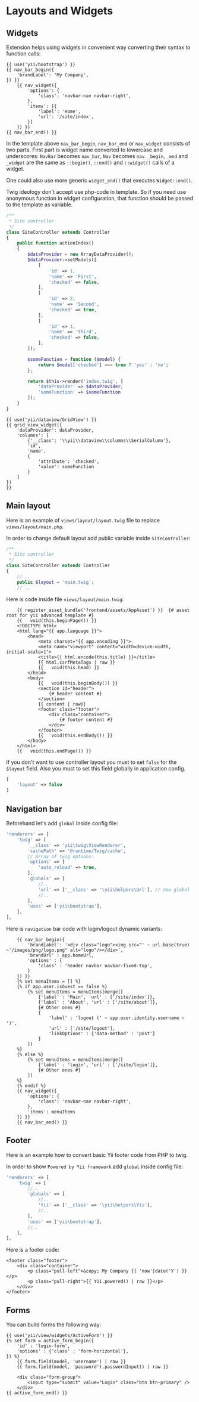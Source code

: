 Layouts and Widgets
===============

## Widgets

Extension helps using widgets in convenient way converting their syntax to function calls:

```
{{ use('yii/bootstrap') }}
{{ nav_bar_begin({
    'brandLabel': 'My Company',
}) }}
    {{ nav_widget({
        'options': {
            'class': 'navbar-nav navbar-right',
        },
        'items': [{
            'label': 'Home',
            'url': '/site/index',
        }]
    }) }}
{{ nav_bar_end() }}
```

In the template above `nav_bar_begin`, `nav_bar_end` or `nav_widget` consists of two parts. First part is widget name
converted to lowercase and underscores: `NavBar` becomes `nav_bar`, `Nav` becomes `nav`. `_begin`, `_end` and `_widget`
are the same as `::begin()`, `::end()` and `::widget()` calls of a widget.

One could also use more generic `widget_end()` that executes `Widget::end()`.

Twig ideology don`t accept use php-code in template. So if you need use anonymous function in widget configuration,
that function should be passed to the template as variable.

```php
/**
 * Site controller
 */
class SiteController extends Controller
{
    public function actionIndex()
    {
        $dataProvider = new ArrayDataProvider();
        $dataProvider->setModels([
            [
                'id' => 1,
                'name' => 'First',
                'checked' => false,
            ],
            [
                'id' => 2,
                'name' => 'Second',
                'checked' => true,
            ],
            [
                'id' => 1,
                'name' => 'third',
                'checked' => false,
            ],
        ]);

        $someFunction = function ($model) {
            return $model['checked'] === true ? 'yes' : 'no';
        };

        return $this->render('index.twig', [
            'dataProvider' => $dataProvider,
            'someFunction' => $someFunction
        ]);    
    }
}
```

```twig
{{ use('yii/dataview/GridView') }}
{{ grid_view_widget({
    'dataProvider': dataProvider,
    'columns': [
        {'__class': '\\yii\\dataview\\columns\\SerialColumn'},
        'id',
        'name',
        {
            'attribute': 'checked',
            'value': someFunction
        }
    ]
})
}}
```  

## Main layout

Here is an example of `views/layout/layout.twig` file to replace `views/layout/main.php`. 

In order to change default layout add public variable inside `SiteController`:
```php
/**
 * Site controller
 */
class SiteController extends Controller
{
    // ..
    public $layout = 'main.twig';
    // ..
```


Here is code inside file `views/layout/main.twig`: 

```twig
    {{ register_asset_bundle('frontend/assets/AppAsset') }}  {# asset root for yii advanced template #}
    {{   void(this.beginPage()) }}
    <!DOCTYPE html>
    <html lang="{{ app.language }}">
        <head>
            <meta charset="{{ app.encoding }}">
            <meta name="viewport" content="width=device-width, initial-scale=1">
            <title>{{ html.encode(this.title) }}</title>
            {{ html.csrfMetaTags | raw }}
            {{   void(this.head) }}
        </head>
        <body>
            {{   void(this.beginBody()) }}
            <section id="header">
                {# header content #}
            </section>
            {{ content | raw}}
            <footer class="footer">
                <div class="container">
                    {# footer content #}
                </div>
            </footer>
            {{   void(this.endBody()) }}
        </body>
    </html>
    {{   void(this.endPage()) }}
```

If you don't want to use controller layout you must to set `false` for the `$layout` field. 
Also you must to set this field globally in application config.

```php
[
    'layout' => false
]
```

## Navigation bar

Beforehand let's add `global` inside config file:
```php
'renderers' => [
    'twig' => [
        '__class' => 'yii\twig\ViewRenderer',
        'cachePath' => '@runtime/Twig/cache',
        // Array of twig options:
        'options' => [
            'auto_reload' => true,
        ],
        'globals' => [
            //..
            'url' => ['__class' => '\yii\helpers\Url'], // new global
            //..
        ],
        'uses' => ['yii\bootstrap'],
    ],
],
```

Here is `navigation` bar code with login/logout dynamic variants:

```twig
    {{ nav_bar_begin({
        'brandLabel': '<div class="logo"><img src="' ~ url.base(true) ~'/images/png/logo.png" alt="logo"/></div>',
        'brandUrl' : app.homeUrl,
        'options' : {
            'class' : 'header navbar navbar-fixed-top',
        }
    }) }}
    {% set menuItems = [] %}
    {% if app.user.isGuest == false %}
        {% set menuItems = menuItems|merge([
            {'label' : 'Main', 'url' : ['/site/index']},
            {'label' : 'About', 'url' : ['/site/about']},
            {# Other ones #}
            {
                'label' : 'logout (' ~ app.user.identity.username ~ ')',
                'url' : ['/site/logout'],
                'linkOptions' : {'data-method' : 'post'}
            }
        ])
    %}
    {% else %}
        {% set menuItems = menuItems|merge([
            {'label' : 'login', 'url' : ['/site/login']},
            {# Other ones #}
        ])
    %}
    {% endif %}
    {{ nav_widget({
        'options': {
            'class': 'navbar-nav navbar-right',
        },
        'items': menuItems
    }) }}
    {{ nav_bar_end() }}
```

## Footer

Here is an example how to convert basic Yii footer code from PHP to twig.

In order to show `Powered by Yii framework` add `global` inside config file:
```php
'renderers' => [
    'twig' => [
        //..
        'globals' => [
            //..
            'Yii' => ['__class' => '\yii\helpers\Yii'],
            //..
        ],
        'uses' => ['yii\bootstrap'],
        //..
    ],
],
```
Here is a footer code:
```
<footer class="footer">
    <div class="container">
        <p class="pull-left">&copy; My Company {{ 'now'|date('Y') }}</p>
        <p class="pull-right">{{ Yii.powered() | raw }}</p>
    </div>
</footer>
```

## Forms

You can build forms the following way:

```
{{ use('yii/view/widgets/ActiveForm') }}
{% set form = active_form_begin({
    'id' : 'login-form',
    'options' : {'class' : 'form-horizontal'},
}) %}
    {{ form.field(model, 'username') | raw }}
    {{ form.field(model, 'password').passwordInput() | raw }}

    <div class="form-group">
        <input type="submit" value="Login" class="btn btn-primary" />
    </div>
{{ active_form_end() }}
```
